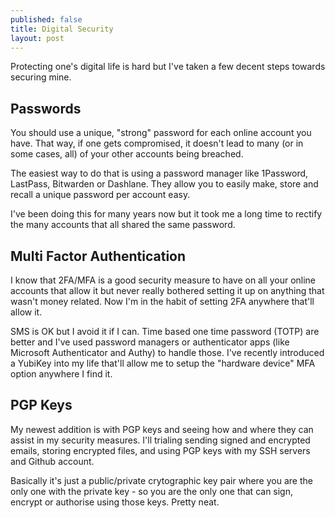 ```yaml
---
published: false
title: Digital Security
layout: post
---
```

Protecting one's digital life is hard but I've taken a few decent steps towards securing mine.

## Passwords

You should use a unique, "strong" password for each online account you have. That way, if one gets compromised, it doesn't lead to many (or in some cases, all) of your other accounts being breached.

The easiest way to do that is using a password manager like 1Password, LastPass, Bitwarden or Dashlane. They allow you to easily make, store and recall a unique password per account easy.

I've been doing this for many years now but it took me a long time to rectify the many accounts that all shared the same password.

## Multi Factor Authentication

I know that 2FA/MFA is a good security measure to have on all your online accounts that allow it but never really bothered setting it up on anything that wasn't money related. Now I'm in the habit of setting 2FA anywhere that'll allow it.

SMS is OK but I avoid it if I can. Time based one time password (TOTP) are better and I've used password managers or authenticator apps (like Microsoft Authenticator and Authy) to handle those. I've recently introduced a YubiKey into my life that'll allow me to setup the "hardware device" MFA option anywhere I find it.

## PGP Keys

My newest addition is with PGP keys and seeing how and where they can assist in my security measures. I'll trialing sending signed and encrypted emails, storing encrypted files, and using PGP keys with my SSH servers and Github account.

Basically it's just a public/private crytographic key pair where you are the only one with the private key - so you are the only one that can sign, encrypt or authorise using those keys. Pretty neat.

